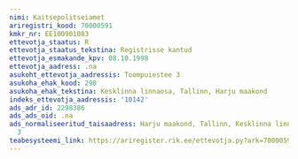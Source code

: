 ```yaml
---
nimi: Kaitsepolitseiamet
ariregistri_kood: 70000591
kmkr_nr: EE100901083
ettevotja_staatus: R
ettevotja_staatus_tekstina: Registrisse kantud
ettevotja_esmakande_kpv: 08.10.1998
ettevotja_aadress: .na
asukoht_ettevotja_aadressis: Toompuiestee 3
asukoha_ehak_kood: 298
asukoha_ehak_tekstina: Kesklinna linnaosa, Tallinn, Harju maakond
indeks_ettevotja_aadressis: '10142'
ads_adr_id: 2298386
ads_ads_oid: .na
ads_normaliseeritud_taisaadress: Harju maakond, Tallinn, Kesklinna linnaosa, Toompuiestee
  3
teabesysteemi_link: https://ariregister.rik.ee/ettevotja.py?ark=70000591&ref=rekvisiidid
---
```

